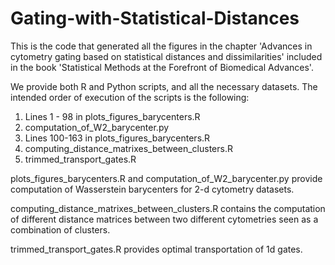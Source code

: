 # Gating-with-Statistical-Distances

This is the code that generated all the figures in the chapter 'Advances in cytometry gating based on statistical distances and dissimilarities' included in the book 'Statistical Methods at the Forefront of Biomedical Advances'.

We provide both R and Python scripts, and all the necessary datasets. The intended order of execution of the scripts is the following:

1. Lines 1 - 98 in plots_figures_barycenters.R
2. computation_of_W2_barycenter.py
3. Lines 100-163 in plots_figures_barycenters.R
4. computing_distance_matrixes_between_clusters.R
5. trimmed_transport_gates.R

plots_figures_barycenters.R and computation_of_W2_barycenter.py provide computation of Wasserstein barycenters for 2-d cytometry datasets.

computing_distance_matrixes_between_clusters.R contains the computation of different distance matrices between two different cytometries seen as a combination of clusters.

trimmed_transport_gates.R provides optimal transportation of 1d gates.
